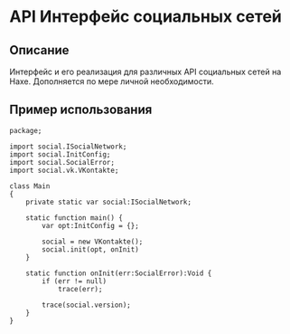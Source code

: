 # API Интерфейс cоциальных сетей

Описание
------------------------------

Интерфейс и его реализация для различных API социальных сетей на Haxe.
Дополняется по мере личной необходимости.

Пример использования
------------------------------
```
package;

import social.ISocialNetwork;
import social.InitConfig;
import social.SocialError;
import social.vk.VKontakte;

class Main 
{
	private static var social:ISocialNetwork;
	
	static function main() {
		var opt:InitConfig = {};
		
		social = new VKontakte();
		social.init(opt, onInit)
	}
	
	static function onInit(err:SocialError):Void {
		if (err != null)
			trace(err);
		
		trace(social.version);
	}
}
```
